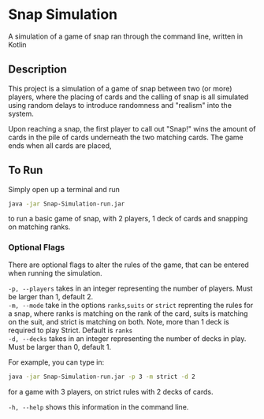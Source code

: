 # Snap Simulation

A simulation of a game of snap ran through the command line, written in Kotlin

## Description


This project is a simulation of a game of snap between two (or more) players, where the placing of cards and the calling of snap is all simulated using random delays to introduce randomness and "realism" into the system.

Upon reaching a snap, the first player to call out "Snap!" wins the amount of cards in the pile of cards underneath the two matching cards. The game ends when all cards are placed, 

## To Run


Simply open up a terminal and run
```bash
java -jar Snap-Simulation-run.jar
``` 
to run a basic game of snap, with 2 players, 1 deck of cards and snapping on matching ranks.

### Optional Flags

There are optional flags to alter the rules of the game, that can be entered when running the simulation.

`-p, --players` takes in an integer representing the number of players. Must be larger than 1, default 2.
<br>`-m, --mode` take in the options `ranks`,`suits` or `strict` reprenting the rules for a snap, where ranks is matching on the rank of the card, suits is matching on the suit, and strict is matching on both. Note, more than 1 deck is required to play Strict. Default is `ranks`
<br>`-d, --decks` takes in an integer representing the number of decks in play. Must be larger than 0, default 1.

For example, you can type in:
```bash
java -jar Snap-Simulation-run.jar -p 3 -m strict -d 2
```
for a game with 3 players, on strict rules with 2 decks of cards.

`-h, --help` shows this information in the command line.